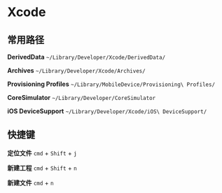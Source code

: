 # Xcode

## 常用路径

**DerivedData** `~/Library/Developer/Xcode/DerivedData/`

**Archives**		`~/Library/Developer/Xcode/Archives/`

**Provisioning Profiles** 				`~/Library/MobileDevice/Provisioning\ Profiles/`

**CoreSimulator** `~/Library/Developer/CoreSimulator`

**iOS DeviceSupport** `~/Library/Developer/Xcode/iOS\ DeviceSupport/`



## 快捷键
**定位文件** 	`cmd` + `Shift` + `j`

**新建工程**	`cmd` + `Shift` + `n`		

**新建文件**	`cmd` + `n`


